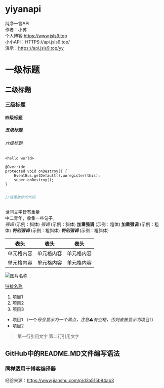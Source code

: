 # yiyanapi
纯净一言API  
作者：小苏  
个人博客:https://www.jsls9.top  
小小API：HTTPS://api.jsls9.top/  
演示：https://api.jsls9.top/yy  

# 一级标题 
## 二级标题 
### 三级标题 
#### 四级标题 
##### 五级标题 
###### 六级标题

`<hello world>` 

```
@Override
protected void onDestroy() {
    EventBus.getDefault().unregister(this);
    super.onDestroy();
}
```

```java  
  
//这里放你的代码
  
```

世间文字皆有重量  
中二青年，收集一些句子。  
*强调*  (示例：斜体) 
_强调_  (示例：斜体) 
**加重强调**  (示例：粗体) 
__加重强调__ (示例：粗体) 
***特别强调*** (示例：粗斜体) 
___特别强调___  (示例：粗斜体) 

表头  | 表头  | 表头
---- | ----- | ------ 
单元格内容  | 单元格内容 | 单元格内容
单元格内容  | 单元格内容 | 单元格内容 

![图片名称](https://www.baidu.com/img/bd_logo1.png)

[链接名称](https://www.baidu.com/)   


1. 项目1 
2. 项目2 
3. 项目3 
  * 项目1 （一个*号会显示为一个黑点，注意⚠️有空格，否则直接显示为*项目1）
  * 项目2 
  
  > 第一行引用文字 
> 第二行引用文字 

## GitHub中的README.MD文件编写语法  
### 同样适用于博客编译器  
 经验来源：https://www.jianshu.com/p/d3a515b94ab3

